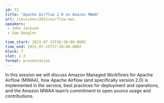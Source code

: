 ```yaml
---
id: f2
title: "Apache Airflow 2.0 on Amazon MWAA"
url: /sessions/2021/airflow-aws
speakers:
 - John Jackson
 - Sam Dengler

time_start: 2021-07-15T16:30:00.000Z
time_end: 2021-07-15T17:20:00.000Z
block: f
slot: 2-3
format: presentation
---
```


In this session we will discuss Amazon Managed Workflows for Apache Airflow (MWAA), how Apache Airflow (and specifically version 2.0) is implemented in the service, best practices for deployment and operations, and the Amazon MWAA team’s commitment to open source usage and contributions.



